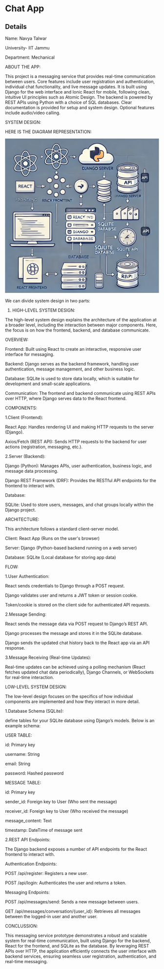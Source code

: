 # Chat App
## Details 
Name: Navya Talwar

University- IIT Jammu

Department: Mechanical 

ABOUT THE APP:

This project is a messaging service that provides real-time communication between users. Core features include user registration and authentication, individual chat functionality, and live message updates. It is built using Django for the web interface and Ionic React for mobile, following clean, intuitive UI principles such as Atomic Design. The backend is powered by REST APIs using Python with a choice of SQL databases. Clear documentation is provided for setup and system design. Optional features include audio/video calling.

SYSTEM DESIGN:

HERE IS THE DIAGRAM REPRESENTATION:


![alt text](image.png)

We can divide system design in two parts:

1. HIGH-LEVEL SYSTEM DESIGN:

The high-level system design explains the architecture of the application at a broader level, including the interaction between major components. Here, the focus is on how the frontend, backend, and database communicate.

OVERVIEW:

Frontend: Built using React to create an interactive, responsive user interface for messaging.

Backend: Django serves as the backend framework, handling user authentication, message management, and other business logic.

Database: SQLite is used to store data locally, which is suitable for development and small-scale applications.

Communication: The frontend and backend communicate using REST APIs over HTTP, where Django serves data to the React frontend.

COMPONENTS:

1.Client (Frontend):

React App: Handles rendering UI and making HTTP requests to the server (Django).

Axios/Fetch (REST API): Sends HTTP requests to the backend for user actions (registration, messaging, etc.).

2.Server (Backend):

Django (Python): Manages APIs, user authentication, business logic, and message data processing.

Django REST Framework (DRF): Provides the RESTful API endpoints for the frontend to interact with.

Database:

SQLite: Used to store users, messages, and chat groups locally within the Django project.


ARCHITECTURE:

This architecture follows a standard client-server model.

Client: React App (Runs on the user's browser)

Server: Django (Python-based backend running on a web server)

Database: SQLite (Local database for storing app data)


FLOW:

1.User Authentication:

React sends credentials to Django through a POST request.

Django validates user and returns a JWT token or session cookie.

Token/cookie is stored on the client side for authenticated API requests.

2.Message Sending:

React sends the message data via POST request to Django’s REST API.

Django processes the message and stores it in the SQLite database.

Django sends the updated chat history back to the React app via an API response.

3.Message Receiving (Real-time Updates):

Real-time updates can be achieved using a polling mechanism (React fetches updated chat data periodically), Django Channels, or WebSockets for real-time interaction.






LOW-LEVEL SYSTEM DESIGN:

The low-level design focuses on the specifics of how individual components are implemented and how they interact in more detail.

1.Database Schema (SQLite):

define tables for your SQLite database using Django’s models. Below is an example schema:

USER TABLE:

id: Primary key

username: String

email: String

password: Hashed password

MESSAGE TABLE:

id: Primary key

sender_id: Foreign key to User (Who sent the message)

receiver_id: Foreign key to User (Who received the message)

message_content: Text

timestamp: DateTime of message sent


2.REST API Endpoints:

The Django backend exposes a number of API endpoints for the React frontend to interact with.

Authentication Endpoints:

POST /api/register: Registers a new user.

POST /api/login: Authenticates the user and returns a token.


Messaging Endpoints:

POST /api/messages/send: Sends a new message between users.

GET /api/messages/conversation/{user_id}: Retrieves all messages between the logged-in user and another user.




CONCLUSSION:

This messaging service prototype demonstrates a robust and scalable system for real-time communication, built using Django for the backend, React for the frontend, and SQLite as the database. By leveraging REST APIs over HTTP, the application efficiently connects the user interface with backend services, ensuring seamless user registration, authentication, and real-time messaging.